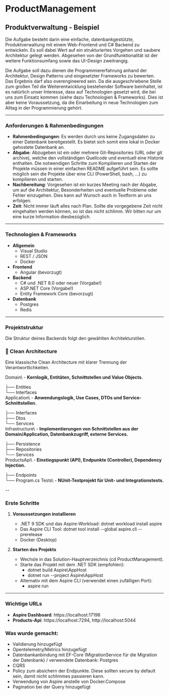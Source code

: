 # ProductManagement
## Produktverwaltung - Beispiel

Die Aufgabe besteht darin eine einfache, datenbankgestützte, Produktverwaltung mit einem Web-Frontend und C# Backend zu entwickeln. Es soll dabei Wert auf ein strukturiertes Vorgehen und saubere Architektur gelegt werden. Abgesehen von der Grundfunktionalität ist der weitere Funktionsumfang sowie das UI-Design zweitrangig.

Die Aufgabe soll dazu dienen die Programmiererfahrung anhand der Architektur, Design Patterns und eingesetzter Frameworks zu bewerten. Das Ergebnis darf also overengineered sein. Da die ausgeschriebene Stelle zum großen Teil die Weiterentwicklung bestehender Software beinhaltet, ist es natürlich unser Interesse, dass auf Technologien gesetzt wird, die bei uns zum Einsatz kommen (siehe dazu Technologien & Frameworks). Dies ist aber keine Voraussetzung, da die Einarbeitung in neue Technologien zum Alltag in der Programmierung gehört.

---

### Anforderungen & Rahmenbedingungen

* **Rahmenbedingungen**: Es werden durch uns keine Zugangsdaten zu einer Datenbank bereitgestellt. Es bietet sich somit eine lokal in Docker gehostete Datenbank an.
* **Abgabe**: Abzugeben ist ein oder mehrere Git-Repositories (URL oder git archive), welche den vollständigen Quellcode und eventuell eine Historie enthalten. Die notwendigen Schritte zum Kompilieren und Starten der Projekte müssen in einer einfachen README aufgeführt sein. Es sollte möglich sein die Projekte über eine CLI (PowerShell, bash, …) zu kompilieren und starten.
* **Nachbereitung**: Vorgesehen ist ein kurzes Meeting nach der Abgabe, um auf die Architektur, Besonderheiten und eventuelle Probleme oder Fehler einzugehen. Dies kann auf Wunsch auch in Textform an uns erfolgen.
* **Zeit**: Nicht immer läuft alles nach Plan. Sollte die vorgegebene Zeit nicht eingehalten werden können, so ist das nicht schlimm. Wir bitten nur um eine kurze Information diesbezüglich.

---

### Technologien & Frameworks

-   **Allgemein**
    -   Visual Studio
    -   REST / JSON
    -   Docker
-   **Frontend**
    -   Angular (bevorzugt)
-   **Backend**
    -   C# und .NET 8.0 oder neuer (Vorgabe!)
    -   ASP.NET Core (Vorgabe!)
    -   Entity Framework Core (bevorzugt)
-   **Datenbank**
    -   Postgres
    -   Redis

---

### Projektstruktur

Die Struktur deines Backends folgt den gewählten Architekturstilen.

### 📁 Clean Architecture
Eine klassische Clean Architecture mit klarer Trennung der Verantwortlichkeiten.

Domain\ - **Kernlogik, Entitäten, Schnittstellen und Value Objects.**

├── Entities\
└── Interfaces\
Application\ - **Anwendungslogik, Use Cases, DTOs und Service-Schnittstellen.**

├── Interfaces\
├── Dtos\
└── Services\
Infrastructure\ - **Implementierungen von Schnittstellen aus der Domain/Application, Datenbankzugriff, externe Services.**

├── Persistence\
├── Repositories\
└── Services\
ProductsApi\ - **Einstiegspunkt (API), Endpunkte (Controller), Dependency Injection.**

├── Endpoints\
└── Program.cs
Tests\ - **NUnit-Testprojekt für Unit- und Integrationstests.**

--


### Erste Schritte

1.  **Voraussetzungen installieren**
    * .NET 9 SDK und das Aspire-Workload:
            dotnet workload install aspire
    * Das Aspire CLI Tool:
            dotnet tool install --global aspire.cli --prerelease
    * Docker (Desktop)
    
2.  **Starten des Projekts**
    * Wechsle in das Solution-Hauptverzeichnis (cd ProductManagement).
    * Starte das Projekt mit dem .NET SDK (empfohlen):
        - dotnet build Aspire\AppHost
        - dotnet run --project Aspire\AppHost
    * Alternativ mit dem Aspire CLI (verwendet einen zufälligen Port):
        - aspire run

---
### Wichtige URLs

-   **Aspire Dashboard**: https://localhost:17198
-   **Products-Api**: https://localhost:7294, http://localhost:5044


### Was wurde gemacht:
- Validierung hinzugefügt
- Opentelemetry/Metrics hinzugefügt
- Datenbankanbindung mit EF-Core (MigrationService für die Migration der Datenbank) / verwendete Datenbank: Postgres
- CQRS 
- Policy zum absichern der Endpunkte. Diese sollten secure by default sein, damit nicht schlimmes passieren kann.
- Verwendung von Aspire anstelle von Docker.Compose
- Pagination bei der Query hinzugefügt